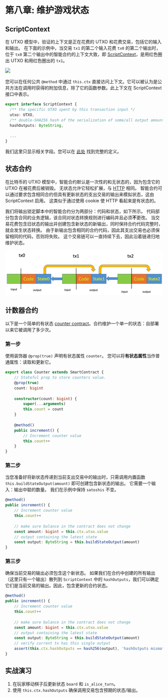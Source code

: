 # 第八章: 维护游戏状态

## ScriptContext

在 UTXO 模型中，验证的上下文是正在花费的 UTXO 和花费交易，包括它的输入和输出。 在下面的示例中，当交易 `tx1` 的第二个输入花费 `tx0` 的第二个输出时，位于 `tx0` 第二个输出中的智能合约的上下文大致，即 [ScriptContext](https://scrypt.io/docs/how-to-write-a-contract/scriptcontext)，是用红色圈出 UTXO 和用红色圈出的 `tx1`。

![](https://scrypt.io/assets/images/scriptContext-a3ace5522bf62d82d20958735c13ddf4.jpg)


您可以在任何公共 `@method` 中通过 `this.ctx` 直接访问上下文。它可以被认为是公共方法在调用时获得的附加信息，除了它的函数参数。此上下文在 ScriptContext 接口中表示。

```ts
export interface ScriptContext {
  /** the specific UTXO spent by this transaction input */
  utxo: UTXO,
  /** double-SHA256 hash of the serialization of some/all output amount with its locking script */
  hashOutputs: ByteString,

  ...
}
```

我们这里只显示相关字段。您可以在 [此处](https://scrypt.io/docs/how-to-write-a-contract/scriptcontext) 找到完整的定义。

## 状态合约

在比特币的 UTXO 模型中，智能合约默认是一次性的和无状态的，因为包含它的 UTXO 在被花费后被销毁。 无状态允许它轻松扩展，与 [HTTP](https://stackoverflow.com/questions/5836881/stateless-protocol-and-stateful-protocol) 相同。
智能合约可以通过要求包含相同合约但具有更新状态的支出交易的输出来模拟状态，这由 ScriptContext 启用。
这类似于通过使用 cookie 使 HTTP 看起来是有状态的。

我们将输出锁定脚本中的智能合约分为两部分：代码和状态，如下所示。 代码部分包含合同的业务逻辑，该合同对状态转换规则进行编码并且必须**不**更改。 当交易花费包含旧状态的输出并创建包含新状态的新输出，同时保持合约代码完整时，就会发生状态转换。
由于新输出包含相同的合约代码，因此其支出交易也必须保留相同的代码，否则将失败。 这个交易链可以一直持续下去，因此沿着链递归地维护状态。

![](https://github.com/sCrypt-Inc/image-hosting/blob/master/learn-scrypt-courses/07.png?raw=true)


## 计数器合约

以下是一个简单的有状态 [counter contract](https://github.com/sCrypt-Inc/boilerplate/blob/master/src/contracts/counter.ts)。合约维护一个单一的状态：自部署以来它被调用了多少次。

### 第一步

使用装饰器 `@prop(true)` 声明有状态属性 `counter`。 您可以将**有状态属性**当作普通属性：读取和更新它。

```ts
export class Counter extends SmartContract {
    // Stateful prop to store counters value.
    @prop(true)
    count: bigint

    constructor(count: bigint) {
        super(...arguments)
        this.count = count
    }

    @method()
    public increment() {
        // Increment counter value
        this.count++
    }
}
```

### 第二步

当您准备好将新状态传递到当前支出交易中的输出时，只需调用内置函数 `this.buildStateOutput(amount)` 即可创建包含新状态的输出。 它需要一个输入：输出中聪的数量。 我们在示例中保持 `satoshis` 不变。

```ts
@method()
public increment() {
    // Increment counter value
    this.count++

    // make sure balance in the contract does not change
    const amount: bigint = this.ctx.utxo.value
    // output containing the latest state
    const output: ByteString = this.buildStateOutput(amount)
}
```



### 第三步

确保当前交易的输出必须包含这个新状态。 如果我们在合约中创建的所有输出（这里只有一个输出）散列到 `ScriptContext` 中的 `hashOutputs`，我们可以确定它们是当前交易的输出。因此，包含更新的合约状态。


```ts
@method()
public increment() {
    // Increment counter value
    this.count++

    // make sure balance in the contract does not change
    const amount: bigint = this.ctx.utxo.value
    // output containing the latest state
    const output: ByteString = this.buildStateOutput(amount)
    // verify current tx has this single output
    assert(this.ctx.hashOutputs == hash256(output), 'hashOutputs mismatch')
}
```

## 实战演习

1. 在玩家移动棋子后更新状态 `board` 和 `is_alice_turn`。
2. 使用 `this.ctx.hashOutputs` 确保调用交易包含预期的状态/输出。